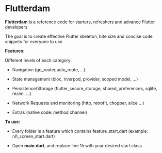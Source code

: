 #  Flutterdam

  

**Flutterdam** is a reference code for starters, refreshers and advance Flutter developers.

The goal is to create effective Flutter skeleton, bite size and concise code snippets for everyone to use.

  

**Features:**

Different levels of each category:

- Navigation (go_router,auto_route, ...)

- State management (bloc, riverpod, provider, scoped model, ...)

- Persistence/Storage (flutter_secure_storage, shared_preferences, sqlite, realm, ...)

- Network Requests and monitoring (http, retrofit, chopper, alice ...)

- Extras (native code: method channel)
  

**To use:**

- Every folder is a feature which contains feature_start.dart (example: nl1_screen_start.dart)

- Open **main.dart**, and replace line 15 with your desired start class